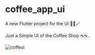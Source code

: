 # coffee_app_ui

A new Flutter project for the UI 👨‍💻🪄


Just a Simple UI of the Coffee Shop  ☕☕..




![coffeui](https://user-images.githubusercontent.com/105273927/185212655-c0e3c0c1-ca07-411d-a928-714069b9d07b.png)
